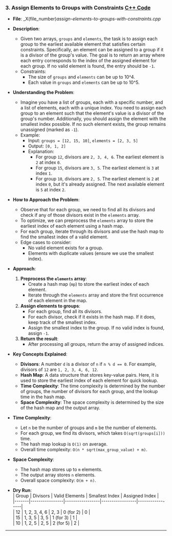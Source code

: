 ### 3. **Assign Elements to Groups with Constraints** [C++ Code](./assign-elements-to-groups-with-constraints.cpp)  

- **File**: _X(file_number)_assign-elements-to-groups-with-constraints.cpp_  
- **Description**:  
  - Given two arrays, `groups` and `elements`, the task is to assign each group to the earliest available element that satisfies certain constraints. Specifically, an element can be assigned to a group if it is a divisor of the group's value. The goal is to return an array where each entry corresponds to the index of the assigned element for each group. If no valid element is found, the entry should be `-1`.  
  - Constraints:  
    - The size of `groups` and `elements` can be up to 10^4.  
    - Each value in `groups` and `elements` can be up to 10^5.  

- **Understanding the Problem**:  
  - Imagine you have a list of groups, each with a specific number, and a list of elements, each with a unique index. You need to assign each group to an element such that the element's value is a divisor of the group's number. Additionally, you should assign the element with the smallest index possible. If no such element exists, the group remains unassigned (marked as `-1`).  
  - Example:  
    - Input: `groups = [12, 15, 10]`, `elements = [2, 3, 5]`  
    - Output: `[0, 1, 2]`  
    - Explanation:  
      - For group `12`, divisors are `2, 3, 4, 6`. The earliest element is `2` at index `0`.  
      - For group `15`, divisors are `3, 5`. The earliest element is `3` at index `1`.  
      - For group `10`, divisors are `2, 5`. The earliest element is `2` at index `0`, but it's already assigned. The next available element is `5` at index `2`.  

- **How to Approach the Problem**:  
  - Observe that for each group, we need to find all its divisors and check if any of those divisors exist in the `elements` array.  
  - To optimize, we can preprocess the `elements` array to store the earliest index of each element using a hash map.  
  - For each group, iterate through its divisors and use the hash map to find the smallest index of a valid element.  
  - Edge cases to consider:  
    - No valid element exists for a group.  
    - Elements with duplicate values (ensure we use the smallest index).  

- **Approach**:  
  1. **Preprocess the `elements` array**:  
     - Create a hash map (`mp`) to store the earliest index of each element.  
     - Iterate through the `elements` array and store the first occurrence of each element in the map.  
  2. **Assign elements to groups**:  
     - For each group, find all its divisors.  
     - For each divisor, check if it exists in the hash map. If it does, keep track of the smallest index.  
     - Assign the smallest index to the group. If no valid index is found, assign `-1`.  
  3. **Return the result**:  
     - After processing all groups, return the array of assigned indices.  

- **Key Concepts Explained**:  
  - **Divisors**: A number `d` is a divisor of `n` if `n % d == 0`. For example, divisors of `12` are `1, 2, 3, 4, 6, 12`.  
  - **Hash Map**: A data structure that stores key-value pairs. Here, it is used to store the earliest index of each element for quick lookup.  
  - **Time Complexity**: The time complexity is determined by the number of groups, the number of divisors for each group, and the lookup time in the hash map.  
  - **Space Complexity**: The space complexity is determined by the size of the hash map and the output array.  

- **Time Complexity**:  
  - Let `n` be the number of groups and `m` be the number of elements.  
  - For each group, we find its divisors, which takes `O(sqrt(groups[i]))` time.  
  - The hash map lookup is `O(1)` on average.  
  - Overall time complexity: `O(n * sqrt(max_group_value) + m)`.  

- **Space Complexity**:  
  - The hash map stores up to `m` elements.  
  - The output array stores `n` elements.  
  - Overall space complexity: `O(m + n)`.  

- **Dry Run**:  
  | Group | Divisors       | Valid Elements | Smallest Index | Assigned Index |  
  |-------|----------------|-----------------|-----------------|-----------------|  
  | 12    | 1, 2, 3, 4, 6  | 2, 3            | 0 (for 2)       | 0               |  
  | 15    | 1, 3, 5        | 3, 5            | 1 (for 3)       | 1               |  
  | 10    | 1, 2, 5        | 2, 5            | 2 (for 5)       | 2               |  

---

